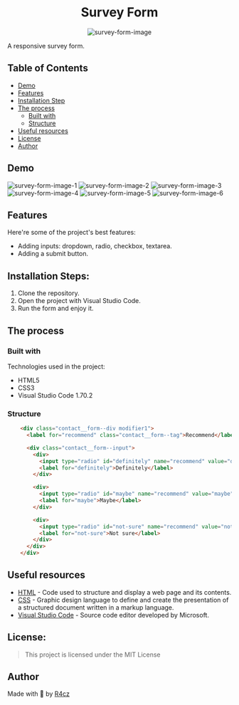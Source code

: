 <h1 align="center" id="title">Survey Form</h1>

<p align="center"><img src="./resources/readme/survey-form.png" alt="survey-form-image"></p>

<p id="description">A responsive survey form.</p>

## Table of Contents

- [Demo](#demo)
- [Features](#features)
- [Installation Step](#installation-steps)
- [The process](#the-process)
  - [Built with](#built-with)
  - [Structure](#structure)
- [Useful resources](#useful-resources)
- [License](#license)
- [Author](#author)

## Demo

<img src="./resources/readme/1.png" alt="survey-form-image-1">
<img src="./resources/readme/2.png" alt="survey-form-image-2">
<img src="./resources/readme/3.png" alt="survey-form-image-3">
<img src="./resources/readme/4.png" alt="survey-form-image-4">
<img src="./resources/readme/5.png" alt="survey-form-image-5">
<img src="./resources/readme/6.png" alt="survey-form-image-6">
  
## Features

Here're some of the project's best features:

*   Adding inputs: dropdown, radio, checkbox, textarea.
*   Adding a submit button.

## Installation Steps:

1. Clone the repository.
2. Open the project with Visual Studio Code.
3. Run the form and enjoy it.

## The process 
### Built with

Technologies used in the project:

*   HTML5
*   CSS3
*   Visual Studio Code 1.70.2

### Structure

``` HTML
    <div class="contact__form--div modifier1">
      <label for="recommend" class="contact__form--tag">Recommend</label>

      <div class="contact__form--input">
        <div>
          <input type="radio" id="definitely" name="recommend" value="definitely" checked>
          <label for="definitely">Definitely</label>
        </div>

        <div>
          <input type="radio" id="maybe" name="recommend" value="maybe">
          <label for="maybe">Maybe</label>
        </div>

        <div>
          <input type="radio" id="not-sure" name="recommend" value="not-sure">
          <label for="not-sure">Not sure</label>
        </div>
      </div>
    </div>
```

## Useful resources

* [HTML](https://html.com/) - Code used to structure and display a web page and its contents.
* [CSS](https://www.w3.org/) - Graphic design language to define and create the presentation of a structured document written in a markup language.
* [Visual Studio Code](https://code.visualstudio.com/) - Source code editor developed by Microsoft.

## License:

> This project is licensed under the MIT License

## Author

Made with 💚 by [R4cz](https://www.linkedin.com/in/r4cz/)
